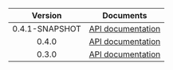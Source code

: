 | Version | Documents |
|:---:|---|
| 0.4.1-SNAPSHOT | [API documentation](0.4.1-SNAPSHOT) |
| 0.4.0 | [API documentation](0.4.0) |
| 0.3.0 | [API documentation](0.3.0) |
